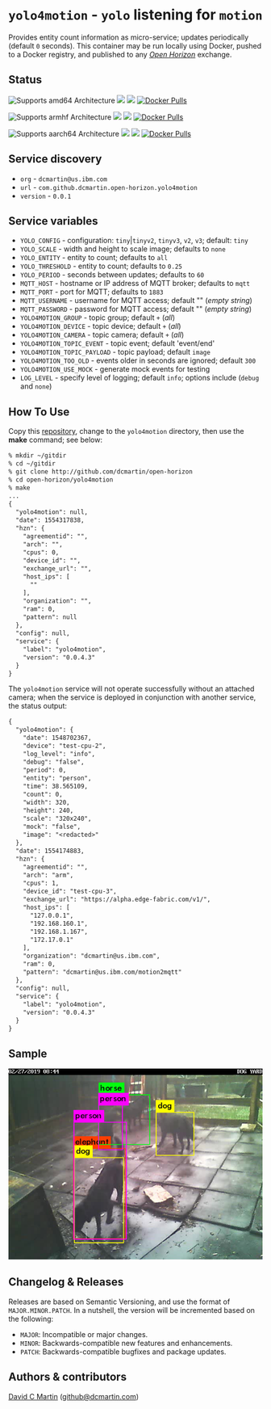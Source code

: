 # `yolo4motion` - `yolo` listening for `motion`

Provides entity count information as micro-service; updates periodically (default `0` seconds).  This container may be run locally using Docker, pushed to a Docker registry, and published to any [_Open Horizon_][open-horizon] exchange.

## Status

![Supports amd64 Architecture][amd64-shield]
[![](https://images.microbadger.com/badges/image/dcmartin/amd64_com.github.dcmartin.open-horizon.yolo4motion.svg)](https://microbadger.com/images/dcmartin/amd64_com.github.dcmartin.open-horizon.yolo4motion "Get your own image badge on microbadger.com")
[![](https://images.microbadger.com/badges/version/dcmartin/amd64_com.github.dcmartin.open-horizon.yolo4motion.svg)](https://microbadger.com/images/dcmartin/amd64_com.github.dcmartin.open-horizon.yolo4motion "Get your own version badge on microbadger.com")
[![Docker Pulls][pulls-amd64]][docker-amd64]

[docker-amd64]: https://hub.docker.com/r/dcmartin/amd64_com.github.dcmartin.open-horizon.yolo4motion
[pulls-amd64]: https://img.shields.io/docker/pulls/dcmartin/amd64_com.github.dcmartin.open-horizon.yolo4motion.svg

![Supports armhf Architecture][arm-shield]
[![](https://images.microbadger.com/badges/image/dcmartin/arm_com.github.dcmartin.open-horizon.yolo4motion.svg)](https://microbadger.com/images/dcmartin/arm_com.github.dcmartin.open-horizon.yolo4motion "Get your own image badge on microbadger.com")
[![](https://images.microbadger.com/badges/version/dcmartin/arm_com.github.dcmartin.open-horizon.yolo4motion.svg)](https://microbadger.com/images/dcmartin/arm_com.github.dcmartin.open-horizon.yolo4motion "Get your own version badge on microbadger.com")
[![Docker Pulls][pulls-arm]][docker-arm]

[docker-arm]: https://hub.docker.com/r/dcmartin/arm_com.github.dcmartin.open-horizon.yolo4motion
[pulls-arm]: https://img.shields.io/docker/pulls/dcmartin/arm_com.github.dcmartin.open-horizon.yolo4motion.svg

![Supports aarch64 Architecture][arm64-shield]
[![](https://images.microbadger.com/badges/image/dcmartin/arm64_com.github.dcmartin.open-horizon.yolo4motion.svg)](https://microbadger.com/images/dcmartin/arm64_com.github.dcmartin.open-horizon.yolo4motion "Get your own image badge on microbadger.com")
[![](https://images.microbadger.com/badges/version/dcmartin/arm64_com.github.dcmartin.open-horizon.yolo4motion.svg)](https://microbadger.com/images/dcmartin/arm64_com.github.dcmartin.open-horizon.yolo4motion "Get your own version badge on microbadger.com")
[![Docker Pulls][pulls-arm64]][docker-arm64]

[docker-arm64]: https://hub.docker.com/r/dcmartin/arm64_com.github.dcmartin.open-horizon.yolo4motion
[pulls-arm64]: https://img.shields.io/docker/pulls/dcmartin/arm64_com.github.dcmartin.open-horizon.yolo4motion.svg

[arm64-shield]: https://img.shields.io/badge/aarch64-yes-green.svg
[amd64-shield]: https://img.shields.io/badge/amd64-yes-green.svg
[arm-shield]: https://img.shields.io/badge/armhf-yes-green.svg

## Service discovery
+ `org` - `dcmartin@us.ibm.com`
+ `url` - `com.github.dcmartin.open-horizon.yolo4motion`
+ `version` - `0.0.1`

## Service variables 
+ `YOLO_CONFIG` - configuration: `tiny`|`tinyv2`, `tinyv3`, `v2`, `v3`; default: `tiny`
+ `YOLO_SCALE` - width and height to scale image; defaults to `none`
+ `YOLO_ENTITY` - entity to count; defaults to `all`
+ `YOLO_THRESHOLD` - entity to count; defaults to `0.25`
+ `YOLO_PERIOD` - seconds between updates; defaults to `60`
+ `MQTT_HOST` - hostname or IP address of MQTT broker; defaults to `mqtt`
+ `MQTT_PORT` - port for MQTT; defaults to `1883`
+ `MQTT_USERNAME` - username for MQTT access; default "" (_empty string_)
+ `MQTT_PASSWORD` - password for MQTT access; default "" (_empty string_)
+ `YOLO4MOTION_GROUP` - topic group; default `+` (_all_)
+ `YOLO4MOTION_DEVICE` - topic device; default `+` (_all_)
+ `YOLO4MOTION_CAMERA` - topic camera; default `+` (_all_)
+ `YOLO4MOTION_TOPIC_EVENT` - topic event; default 'event/end'
+ `YOLO4MOTION_TOPIC_PAYLOAD` - topic payload; default `image`
+ `YOLO4MOTION_TOO_OLD` - events older in seconds are ignored; default `300`
+ `YOLO4MOTION_USE_MOCK` - generate mock events for testing
+ `LOG_LEVEL` - specify level of logging; default `info`; options include (`debug` and `none`)

## How To Use

Copy this [repository][repository], change to the `yolo4motion` directory, then use the **make** command; see below:

```
% mkdir ~/gitdir
% cd ~/gitdir
% git clone http://github.com/dcmartin/open-horizon
% cd open-horizon/yolo4motion
% make
...
{
  "yolo4motion": null,
  "date": 1554317838,
  "hzn": {
    "agreementid": "",
    "arch": "",
    "cpus": 0,
    "device_id": "",
    "exchange_url": "",
    "host_ips": [
      ""
    ],
    "organization": "",
    "ram": 0,
    "pattern": null
  },
  "config": null,
  "service": {
    "label": "yolo4motion",
    "version": "0.0.4.3"
  }
}
```

The `yolo4motion` service will not operate successfully without an attached camera; when the service is deployed in conjunction with another service, the status output:

```
{
  "yolo4motion": {
    "date": 1548702367,
    "device": "test-cpu-2",
    "log_level": "info",
    "debug": "false",
    "period": 0,
    "entity": "person",
    "time": 38.565109,
    "count": 0,
    "width": 320,
    "height": 240,
    "scale": "320x240",
    "mock": "false",
    "image": "<redacted>"
  },
  "date": 1554174883,
  "hzn": {
    "agreementid": "",
    "arch": "arm",
    "cpus": 1,
    "device_id": "test-cpu-3",
    "exchange_url": "https://alpha.edge-fabric.com/v1/",
    "host_ips": [
      "127.0.0.1",
      "192.168.160.1",
      "192.168.1.167",
      "172.17.0.1"
    ],
    "organization": "dcmartin@us.ibm.com",
    "ram": 0,
    "pattern": "dcmartin@us.ibm.com/motion2mqtt"
  },
  "config": null,
  "service": {
    "label": "yolo4motion",
    "version": "0.0.4.3"
  }
}
```
## Sample 

![sample.png](sample.png?raw=true "YOLO4MOTION")

## Changelog & Releases

Releases are based on Semantic Versioning, and use the format
of ``MAJOR.MINOR.PATCH``. In a nutshell, the version will be incremented
based on the following:

- ``MAJOR``: Incompatible or major changes.
- ``MINOR``: Backwards-compatible new features and enhancements.
- ``PATCH``: Backwards-compatible bugfixes and package updates.

## Authors & contributors

[David C Martin][dcmartin] (github@dcmartin.com)

[userinput]: https://github.com/dcmartin/open-horizon/blob/master/yolo4motion/userinput.json
[service-json]: https://github.com/dcmartin/open-horizon/blob/master/yolo4motion/service.json
[build-json]: https://github.com/dcmartin/open-horizon/blob/master/yolo4motion/build.json
[dockerfile]: https://github.com/dcmartin/open-horizon/blob/master/yolo4motion/Dockerfile


[dcmartin]: https://github.com/dcmartin
[edge-fabric]: https://console.test.cloud.ibm.com/docs/services/edge-fabric/getting-started.html
[edge-install]: https://console.test.cloud.ibm.com/docs/services/edge-fabric/adding-devices.html
[edge-slack]: https://ibm-appsci.slack.com/messages/edge-fabric-users/
[ibm-apikeys]: https://console.bluemix.net/iam/#/apikeys
[ibm-registration]: https://console.bluemix.net/registration/
[issue]: https://github.com/dcmartin/open-horizon/issues
[macos-install]: http://pkg.bluehorizon.network/macos
[open-horizon]: http://github.com/open-horizon/
[repository]: https://github.com/dcmartin/open-horizon
[setup]: https://github.com/dcmartin/open-horizon/blob/master/setup/README.md
